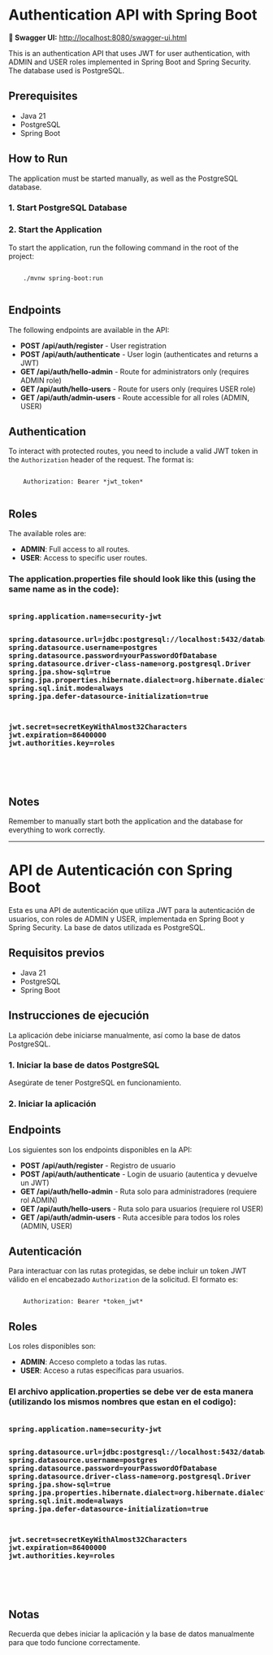 <h1>Authentication API with Spring Boot</h1>
<p><strong>🔗 Swagger UI:</strong> <a target="_blank" href="http://localhost:8080/swagger-ui.html" target="_blank">http://localhost:8080/swagger-ui.html</a></p>


<p>This is an authentication API that uses JWT for user authentication, with ADMIN and USER roles implemented in Spring Boot and Spring Security. The database used is PostgreSQL.</p>

   <h2>Prerequisites</h2>
    <ul>
        <li>Java 21</li>
        <li>PostgreSQL</li>
        <li>Spring Boot</li>
    </ul>

   <h2>How to Run</h2>
   <p>The application must be started manually, as well as the PostgreSQL database.</p>
    <h3>1. Start PostgreSQL Database</h3>
   <h3>2. Start the Application</h3>
    <p>To start the application, run the following command in the root of the project:</p>
    <pre><code>
    ./mvnw spring-boot:run
    </code></pre>

   <h2>Endpoints</h2>
    <p>The following endpoints are available in the API:</p>
    <ul>
        <li><strong>POST /api/auth/register</strong> - User registration</li>
        <li><strong>POST /api/auth/authenticate</strong> - User login (authenticates and returns a JWT)</li>
        <li><strong>GET /api/auth/hello-admin</strong> - Route for administrators only (requires ADMIN role)</li>
        <li><strong>GET /api/auth/hello-users</strong> - Route for users only (requires USER role)</li>
        <li><strong>GET /api/auth/admin-users</strong> - Route accessible for all roles (ADMIN, USER)</li>
    </ul>

   <h2>Authentication</h2>
    <p>To interact with protected routes, you need to include a valid JWT token in the <code>Authorization</code> header of the request. The format is:</p>
    <pre><code>
    Authorization: Bearer *jwt_token*
    </code></pre>

   <h2>Roles</h2>
    <p>The available roles are:</p>
    <ul>
        <li><strong>ADMIN</strong>: Full access to all routes.</li>
        <li><strong>USER</strong>: Access to specific user routes.</li>
    </ul>

  <h3>
    The application.properties file should look like this (using the same name as in the code):
    <pre>
      <code>
spring.application.name=security-jwt

spring.datasource.url=jdbc:postgresql://localhost:5432/databasename
spring.datasource.username=postgres
spring.datasource.password=yourPasswordOfDatabase
spring.datasource.driver-class-name=org.postgresql.Driver
spring.jpa.show-sql=true
spring.jpa.properties.hibernate.dialect=org.hibernate.dialect.PostgreSQLDialect
spring.sql.init.mode=always
spring.jpa.defer-datasource-initialization=true

jwt.secret=secretKeyWithAlmost32Characters
jwt.expiration=86400000
jwt.authorities.key=roles

  </code>
    </pre>
  </h3>


   <h2>Notes</h2>
    <p>Remember to manually start both the application and the database for everything to work correctly.</p>

   <!-- Spanish Version -->
  <hr>
    <h1>API de Autenticación con Spring Boot</h1>
    <p>Esta es una API de autenticación que utiliza JWT para la autenticación de usuarios, con roles de ADMIN y USER, implementada en Spring Boot y Spring Security. La base de datos utilizada es PostgreSQL.</p>

  <h2>Requisitos previos</h2>
    <ul>
        <li>Java 21</li>
        <li>PostgreSQL</li>
        <li>Spring Boot</li>
    </ul>

  <h2>Instrucciones de ejecución</h2>
    <p>La aplicación debe iniciarse manualmente, así como la base de datos PostgreSQL.</p>
    <h3>1. Iniciar la base de datos PostgreSQL</h3>
    <p>Asegúrate de tener PostgreSQL en funcionamiento.</p>
    <h3>2. Iniciar la aplicación</h3>

<h2>Endpoints</h2>
    <p>Los siguientes son los endpoints disponibles en la API:</p>
    <ul>
        <li><strong>POST /api/auth/register</strong> - Registro de usuario</li>
        <li><strong>POST /api/auth/authenticate</strong> - Login de usuario (autentica y devuelve un JWT)</li>
        <li><strong>GET /api/auth/hello-admin</strong> - Ruta solo para administradores (requiere rol ADMIN)</li>
        <li><strong>GET /api/auth/hello-users</strong> - Ruta solo para usuarios (requiere rol USER)</li>
        <li><strong>GET /api/auth/admin-users</strong> - Ruta accesible para todos los roles (ADMIN, USER)</li>
</ul>

<h2>Autenticación</h2>
    <p>Para interactuar con las rutas protegidas, se debe incluir un token JWT válido en el encabezado <code>Authorization</code> de la solicitud. El formato es:</p>
    <pre><code>
    Authorization: Bearer *token_jwt*
</code></pre>

<h2>Roles</h2>
    <p>Los roles disponibles son:</p>
<ul>
        <li><strong>ADMIN</strong>: Acceso completo a todas las rutas.</li>
        <li><strong>USER</strong>: Acceso a rutas específicas para usuarios.</li>
    </ul>

  <h3>
    El archivo application.properties se debe ver de esta manera (utilizando los mismos nombres que estan en el codigo):
    <pre>
      <code>
spring.application.name=security-jwt

spring.datasource.url=jdbc:postgresql://localhost:5432/databasename
spring.datasource.username=postgres
spring.datasource.password=yourPasswordOfDatabase
spring.datasource.driver-class-name=org.postgresql.Driver
spring.jpa.show-sql=true
spring.jpa.properties.hibernate.dialect=org.hibernate.dialect.PostgreSQLDialect
spring.sql.init.mode=always
spring.jpa.defer-datasource-initialization=true

jwt.secret=secretKeyWithAlmost32Characters
jwt.expiration=86400000
jwt.authorities.key=roles

  </code>
    </pre>
  </h3>

<h2>Notas</h2>
<p>Recuerda que debes iniciar la aplicación y la base de datos manualmente para que todo funcione correctamente.</p>
